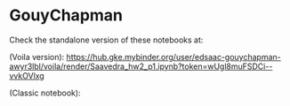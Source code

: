 # GouyChapman

Check the standalone version of these notebooks at:

(Voila version): https://hub.gke.mybinder.org/user/edsaac-gouychapman-awyr3lbl/voila/render/Saavedra_hw2_p1.ipynb?token=wUgl8muFSDCi--vvkOVlxg

(Classic notebook): 

